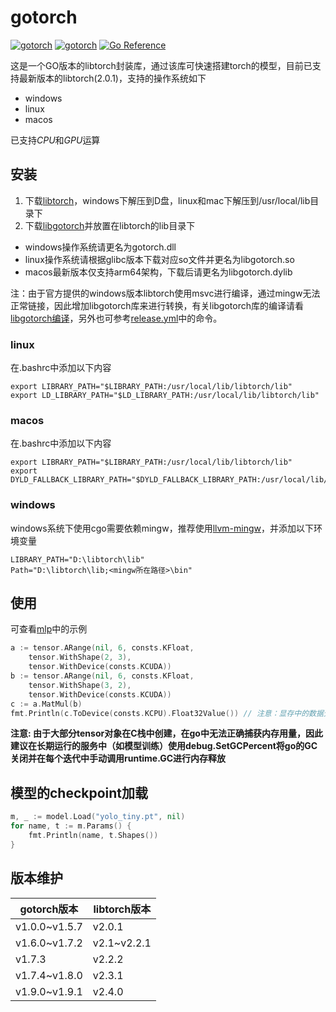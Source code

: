 # gotorch

[![gotorch](https://github.com/lwch/gotorch/actions/workflows/cpu.yml/badge.svg)](https://github.com/lwch/gotorch/actions/workflows/cpu.yml)
[![gotorch](https://github.com/lwch/gotorch/actions/workflows/gpu.yml/badge.svg)](https://github.com/lwch/gotorch/actions/workflows/gpu.yml)
[![Go Reference](https://pkg.go.dev/badge/github.com/lwch/gotorch.svg)](https://pkg.go.dev/github.com/lwch/gotorch)

这是一个GO版本的libtorch封装库，通过该库可快速搭建torch的模型，目前已支持最新版本的libtorch(2.0.1)，支持的操作系统如下

- windows
- linux
- macos

已支持*CPU*和*GPU*运算

## 安装

1. 下载[libtorch](https://pytorch.org/get-started/locally/)，windows下解压到D盘，linux和mac下解压到/usr/local/lib目录下
2. 下载[libgotorch](https://github.com/lwch/gotorch/releases/latest)并放置在libtorch的lib目录下
  - windows操作系统请更名为gotorch.dll
  - linux操作系统请根据glibc版本下载对应so文件并更名为libgotorch.so
  - macos最新版本仅支持arm64架构，下载后请更名为libgotorch.dylib

注：由于官方提供的windows版本libtorch使用msvc进行编译，通过mingw无法正常链接，因此增加libgotorch库来进行转换，有关libgotorch库的编译请看[libgotorch编译](docs/libgotorch.md)，另外也可参考[release.yml](.github/workflows/release.yml)中的命令。

### linux

在.bashrc中添加以下内容

```
export LIBRARY_PATH="$LIBRARY_PATH:/usr/local/lib/libtorch/lib"
export LD_LIBRARY_PATH="$LD_LIBRARY_PATH:/usr/local/lib/libtorch/lib"
```

### macos

在.bashrc中添加以下内容

```
export LIBRARY_PATH="$LIBRARY_PATH:/usr/local/lib/libtorch/lib"
export DYLD_FALLBACK_LIBRARY_PATH="$DYLD_FALLBACK_LIBRARY_PATH:/usr/local/lib/libtorch/lib"
```

### windows

windows系统下使用cgo需要依赖mingw，推荐使用[llvm-mingw](https://github.com/mstorsjo/llvm-mingw)，并添加以下环境变量

```
LIBRARY_PATH="D:\libtorch\lib"
Path="D:\libtorch\lib;<mingw所在路径>\bin"
```

## 使用

可查看[mlp](example/mlp)中的示例

```go
a := tensor.ARange(nil, 6, consts.KFloat,
    tensor.WithShape(2, 3),
    tensor.WithDevice(consts.KCUDA))
b := tensor.ARange(nil, 6, consts.KFloat,
    tensor.WithShape(3, 2),
    tensor.WithDevice(consts.KCUDA))
c := a.MatMul(b)
fmt.Println(c.ToDevice(consts.KCPU).Float32Value()) // 注意：显存中的数据无法直接读取，需将其转换到CPU后才可读取
```

**注意: 由于大部分tensor对象在C栈中创建，在go中无法正确捕获内存用量，因此建议在长期运行的服务中（如模型训练）使用debug.SetGCPercent将go的GC关闭并在每个迭代中手动调用runtime.GC进行内存释放**

## 模型的checkpoint加载

```go
m, _ := model.Load("yolo_tiny.pt", nil)
for name, t := m.Params() {
    fmt.Println(name, t.Shapes())
}
```

## 版本维护

| gotorch版本 | libtorch版本 |
| --- | --- |
| v1.0.0~v1.5.7 | v2.0.1 |
| v1.6.0~v1.7.2 | v2.1~v2.2.1 |
| v1.7.3 | v2.2.2 |
| v1.7.4~v1.8.0 | v2.3.1 |
| v1.9.0~v1.9.1 | v2.4.0 |